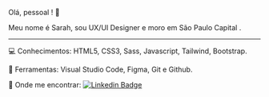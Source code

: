 Olá, pessoal ! :wave:

Meu nome é Sarah, sou UX/UI Designer e moro em São Paulo Capital .

------


:computer: ​Conhecimentos: HTML5, CSS3, Sass, Javascript, Tailwind, Bootstrap.


:wrench: ​Ferramentas: Visual Studio Code, Figma, Git e Github.



:speech_balloon: ​Onde me encontrar: [![Linkedin Badge](https://img.shields.io/badge/-LinkedIn-blue?style=flat-square&logo=Linkedin&logoColor=white&link=https://www.linkedin.com/in/sarahsantossilva/)](https://www.linkedin.com/in/sarahsantossilva/)

